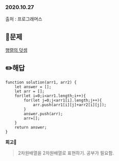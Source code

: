 ### 2020.10.27

출처 : 프로그래머스

## 📝문제

[행렬의 덧셈](https://programmers.co.kr/learn/courses/30/lessons/12950)

## ✏️해답
```
function solution(arr1, arr2) {
    let answer = [];
    let arr = [];
    for(let i=0;i<arr1.length;i++){
        for(let j=0;j<arr1[i].length;j++){
            arr.push(arr1[i][j]+arr2[i][j]);
        }
        answer.push(arr);
        arr=[];
    }
    return answer;
}
```

**회고🧐**

> 2차원배열을 2차원배열로 표현하기. 공부가 필요함.
